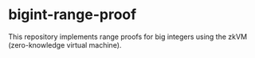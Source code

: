 # bigint-range-proof
This repository implements range proofs for big integers using the zkVM (zero-knowledge virtual machine).
